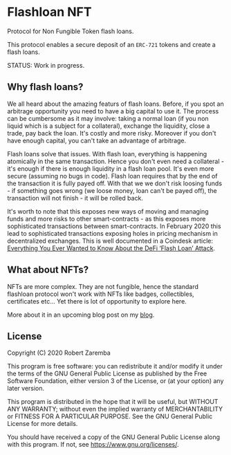 # Flashloan NFT

Protocol for Non Fungible Token flash loans.

This protocol enables a secure deposit of an `ERC-721` tokens and create a flash loans.

STATUS: Work in progress.

## Why flash loans?

We all heard about the amazing featurs of flash loans. Before, if you spot an arbitrage opportunity you need to have a big capital to use it. The process can be cumbersome as it may involve: taking a normal loan (if you non liquid which is a subject for a collateral), exchange the liquidity, close a trade, pay back the loan. It's costly and more risky. Moreover if you don't have enough capital, you can't take an advantage of arbitrage.

Flash loans solve that issues. With flash loan, everything is happening atomically in the same transaction. Hence you don't even need a collateral - it's enough if there is enough liquidity in a flash loan pool. It's even more secure (assuming no bugs in code). Flash loan requires that by the end of the transaction it is fully payed off. With that we we don't risk loosing funds - if something goes wrong (we loose money, loan can't be payed off), the transaction will not finish - it will be rolled back.

It's worth to note that this exposes new ways of moving and managing funds and more risks to other smart-contracts - as this exposes more sophisticated transactions between smart-contracts. In February 2020 this lead to sophisticated transactions exposing holes in pricing mechanism in decentralized exchanges. This is well documented in a Coindesk article: [Everything You Ever Wanted to Know About the DeFi ‘Flash Loan’ Attack](https://www.coindesk.com/everything-you-ever-wanted-to-know-about-the-defi-flash-loan-attack).


## What about NFTs?

NFTs are more complex. They are not fungible, hence the standard flashloan protocol won't work with NFTs like badges, collectibles, certificates etc... Yet there is lot of opportunity to explore here.

More about it in an upcoming blog post on my [blog](http://blog.zaremba.ch).


## License

Copyright (C) 2020 Robert Zaremba

This program is free software: you can redistribute it and/or modify
it under the terms of the GNU General Public License as published by
the Free Software Foundation, either version 3 of the License, or
(at your option) any later version.

This program is distributed in the hope that it will be useful,
but WITHOUT ANY WARRANTY; without even the implied warranty of
MERCHANTABILITY or FITNESS FOR A PARTICULAR PURPOSE.  See the
GNU General Public License for more details.

You should have received a copy of the GNU General Public License
along with this program.  If not, see <https://www.gnu.org/licenses/>.
